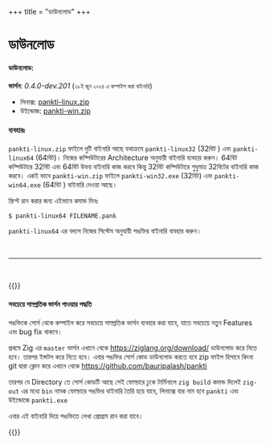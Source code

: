 +++
title = "ডাউনলোড"
+++

# ডাউনলোড

#### ডাউনলোড:

**ভার্সন**: *0.4.0-dev.201* (<small>২৮ই জুন ২০২৪ এ কম্পাইল করা বাইনারি</small>)

* লিনাক্স: [pankti-linux.zip](/pankti-linux.zip)
* উইন্ডোজ: [pankti-win.zip](/pankti-win.zip)



#### ব্যবহারঃ
`pankti-linux.zip` ফাইলে দুটি বাইনারি আছে যথাক্রমে `pankti-linux32` (32বিট ) এবং `pankti-linux64` (64বিট)। নিজের কম্পিউটারের Architecture অনুযায়ী বাইনারি ব্যবহার করুন। 64বিট কম্পিউটারে 32বিট এবং 64বিট উভয় বাইনারি কাজ করবে কিন্তু 32বিট কম্পিউটারে শুধুমাত্র 32বিটের বাইনারি কাজ করবে। একই ভাবে `pankti-win.zip` ফাইলে `pankti-win32.exe` (32বিট) এবং `pankti-win64.exe` (64বিট ) বাইনারি দেওয়া আছে।

স্ক্রিপ্ট রান করার জন্য এইভাবে কমান্ড দিনঃ

```sh
$ pankti-linux64 FILENAME.pank
```

`pankti-linux64` এর বদলে নিজের সিস্টেম অনুযায়ী পঙক্তির বাইনারি বাবহার করুন।

<br/>
<hr/>
<br/>

{{<hint info>}}



#### সবচেয়ে সাম্প্রতিক ভার্সন পাওয়ার পদ্ধতি

পঙক্তিকে সোর্স থেকে কম্পাইল করে সবচেয়ে সাম্প্রতিক ভার্সন ব্যবহার করা যাবে, যাতে সবচেয়ে নতুন Features এবং  bug fix থাকবে।

প্রথমে Zig এর  `master` ভার্সন এখানে থেকে  <https://ziglang.org/download/> ডাউনলোড করে নিতে হবে। তারপর ইন্সটল করে নিতে হবে।
এবার পঙক্তির সোর্স কোড ডাউনলোড করতে হবে zip ফাইল হিসাবে কিংবা git দ্বারা ক্লোন করে এখানে থেকে <https://github.com/bauripalash/pankti>


তারপর যে Directory তে সোর্স কোডটি আছে সেই ফোল্ডারে ঢুকে টার্মিনালে `zig build` কমান্ড দিলেই `zig-out` এর মধ্যে `bin` নামক ফোল্ডারে পঙক্তির বাইনারি তৈরি হয়ে যাবে, লিনাক্সে যার নাম হবে `pankti` এবং উইন্ডোজে `pankti.exe`

এবার এই বাইনারি দিয়ে পঙক্তিতে লেখা প্রোগ্রাম রান করা যাবে।

{{</hint>}}
